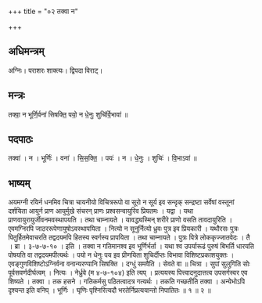 +++
title = "०२ तक्वा न"

+++
## अधिमन्त्रम्
अग्निः। पराशरः शाक्त्यः। द्विपदा विराट्।

## मन्त्रः
तक्वा॒ न भूर्णि॒र्वना॑ सिषक्ति॒ पयो॒ न धे॒नुः शुचि॑र्वि॒भावा॑ ॥

## पदपाठः
तक्वा॑ । न । भूर्णिः॑ । वना॑ । सि॒स॒क्ति॒ । पयः॑ । न । धे॒नुः । शुचिः॑ । वि॒भाऽवा॑ ॥

## भाष्यम्
अयमग्नी रयिर्न धनमिव चित्रा चायनीयो विचित्ररूपो वा सूरो न सूर्य इव सन्दृक् सन्द्रष्टा सर्वेषां वस्तूनां दर्शयिता आयुर्न प्राण आयुर्मुखे संचरन् प्राणः प्रश्वसन्वायुरिव प्रियतमः । यद्वा । यथा प्राणवायुरायुर्जीवनमवस्थापयति । तथा चाम्नायते । यावद्ध्यस्मिन् शरीरे प्राणो वसति तावदायुरिति । एवमग्निरपि जाठररूपेणायुषोऽवस्थापयिता । नित्यो न सूनुर्नित्यो ध्रुवः पुत्र इव प्रियकारी । यथौरसः पुत्रः पितुर्हितमेवाचरति तद्वदयमपि हितस्य स्वर्गस्य प्रापयिता । तथा चाम्नायते । पुत्रः पित्रे लोककृज्जातवेदः । तै । ब्रा । ३-७-७-१० । इति । तक्वा न गतिमानश्व इव भूर्णिर्भर्ता । यथा श्व उपर्यारूढं पुरुषं बिभर्ति धारयति पोषयति वा तद्वदयमपीत्यर्थः । पयो न धेनुः पय इव प्रीणयिता शुचिर्दीप्तः विभावा विशिष्टप्रकाशयुक्तः । एवङ्गुणविशिष्टोऽग्निर्वना वनान्यरण्यानि सिषक्ति । दग्धुं समवैति । सेवते वा ॥ चित्रा । सुपां सुलुगिति सोः पूर्वसवर्णदीर्घत्वम् । नित्यः । नेर्ध्रुवे (म ४-७-१०४) इति त्यप् । प्रत्ययस्य पित्त्वादनुदात्तत्व उपसर्गस्वर एव शिष्यते । तक्वा । तक हसने । गतिकर्मसु पठितत्वादत्र गत्यर्थः । तकति गच्छतीति तक्वा । अन्येभोऽपि दृश्यन्त इति वनिप् । भूर्णिः । घृणिः पृश्निरित्यदौ भरतेर्निप्रत्ययान्तो निपातितः ॥ १ ॥ २ ॥